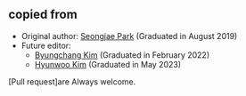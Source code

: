 ## copied from 

- Original author: [Seongjae Park](https://sjp38.github.io/ko/) (Graduated in August 2019)
- Future editor:
     - [Byungchang Kim](https://bckim92.github.io) (Graduated in February 2022)
     - [Hyunwoo Kim](https://hyunw.kim) (Graduated in May 2023)

[Pull request]are Always welcome.
